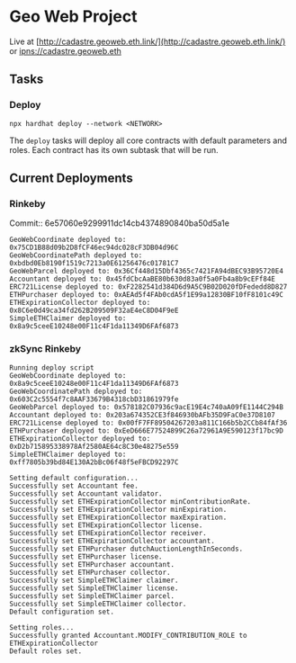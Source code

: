 # Geo Web Project

Live at [http://cadastre.geoweb.eth.link/](http://cadastre.geoweb.eth.link/) or [ipns://cadastre.geoweb.eth](ipns://cadastre.geoweb.eth)

## Tasks

### Deploy

```
npx hardhat deploy --network <NETWORK>
```

The `deploy` tasks will deploy all core contracts with default parameters and roles. Each contract has its own subtask that will be run.

## Current Deployments

### Rinkeby

Commit:: 6e57060e9299911dc14cb4374890840ba50d5a1e

```
GeoWebCoordinate deployed to: 0x75CD1B88d09b2D8fCF46ec94dc028cF3DB04d96C
GeoWebCoordinatePath deployed to: 0xbdbd0Eb8190f1519c7213a0E61256476c01781C7
GeoWebParcel deployed to: 0x36Cf448d15Dbf4365c7421FA94dBEC93B95720E4
Accountant deployed to: 0x45fdCbcAaBE80b630d83a0f5a0Fb4a8b9cEFf84E
ERC721License deployed to: 0xF2282541d384D6d9A5C9B02D020fDFededd8D827
ETHPurchaser deployed to: 0xAEAd5f4FAb0cdA5f1E99a12830BF10fF8101c49C
ETHExpirationCollector deployed to: 0x8C6e0d49ca34fd262B209509F32aE4eC8D04F9eE
SimpleETHClaimer deployed to: 0x8a9c5ceeE10248e00F11c4F1da11349D6FAf6873
```

### zkSync Rinkeby

```
Running deploy script
GeoWebCoordinate deployed to: 0x8a9c5ceeE10248e00F11c4F1da11349D6FAf6873
GeoWebCoordinatePath deployed to: 0x603C2c5554f7c8AAF33679B4318cbD31861979fe
GeoWebParcel deployed to: 0x578182C07936c9acE19E4c740aA09fE1144C294B
Accountant deployed to: 0x203a674352CE3f846930bAFb35D9FaC0e37D8107
ERC721License deployed to: 0x00fF7FF89504267203a811C166b5b2CCb84fAf36
ETHPurchaser deployed to: 0xEeD666E77524899C26a72961A9E590123f17bc9D
ETHExpirationCollector deployed to: 0xD2b715895338978Af2580AE64c8C30e48275e559
SimpleETHClaimer deployed to: 0xff7805b39bd84E130A2bBc06f48f5eFBCD92297C

Setting default configuration...
Successfully set Accountant fee.
Successfully set Accountant validator.
Successfully set ETHExpirationCollector minContributionRate.
Successfully set ETHExpirationCollector minExpiration.
Successfully set ETHExpirationCollector maxExpiration.
Successfully set ETHExpirationCollector license.
Successfully set ETHExpirationCollector receiver.
Successfully set ETHExpirationCollector accountant.
Successfully set ETHPurchaser dutchAuctionLengthInSeconds.
Successfully set ETHPurchaser license.
Successfully set ETHPurchaser accountant.
Successfully set ETHPurchaser collector.
Successfully set SimpleETHClaimer claimer.
Successfully set SimpleETHClaimer license.
Successfully set SimpleETHClaimer parcel.
Successfully set SimpleETHClaimer collector.
Default configuration set.

Setting roles...
Successfully granted Accountant.MODIFY_CONTRIBUTION_ROLE to ETHExpirationCollector
Default roles set.
```
